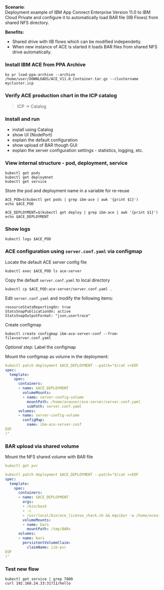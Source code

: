 **Scenario**:  
Deployment example of IBM App Connect Enterprise Version 11.0 to IBM Cloud Private and configure it to automatically load BAR file (IIB Flows) from shared NFS directory.

**Benefits:**
- Shared drive with IIB flows which can be modified independetly.
- When new instance of ACE is started it loads BAR files from shared NFS drive automatically.

### Install IBM ACE from PPA Archive

	bx pr load-ppa-archive --archive /home/user/DOWNLOADS/ACE_V11.0_Container.tar.gz --clustername mycluster.icp

### Verify ACE production chart in the ICP catalog

> ICP -> Catalog

### Install and run

- install using Catalog
- show UI (NodePort)
- explain the default configuration
- show upload of BAR though GUI
- explain the server configuration settings - statistics, logging, etc.

### View internal structure - pod, deployment, service

	kubectl get pods
	kubectl get deploymnet
	kubectl get service

Store the pod and deployment name in a variable for re-reuse

	ACE_POD=$(kubectl get pods | grep ibm-ace | awk '{print $1}')
	echo $ACE_POD
	
	ACE_DEPLOYMENT=$(kubectl get deploy | grep ibm-ace | awk '{print $1}')
	echo $ACE_DEPLOYMENT

### Show logs
	
	kubectl logs $ACE_POD

### ACE configuration using `server.conf.yaml` via configmap

Locate the default ACE server config file

	kubectl exec $ACE_POD ls ace-server

Copy the default `server.conf.yaml` to local directory

	kubectl cp $ACE_POD:ace-server/server.conf.yaml .

Edit `server.conf.yaml` and modify the following items:

	resourceStatsReportingOn: true
	StatsSnapPublicationOn: active
	StatsSnapOutputFormat: "json,usertrace"

Create configmap

    kubectl create configmap ibm-ace-server-conf --from-file=server.conf.yaml

*Optional step:* Label the configmap

Mount the configmap as volume in the deployment:

```yaml
kubectl patch deployment $ACE_DEPLOYMENT --patch="$(cat <<EOF
spec:
  template:
    spec:
      containers:
      - name: $ACE_DEPLOYMENT
        volumeMounts:
        - name: server-config-volume
          mountPath: /home/aceuser/ace-server/server.conf.yaml
          subPath: server.conf.yaml
      volumes:
      - name: server-config-volume
        configMap:
          name: ibm-ace-server-conf
EOF
)"
```

### BAR upload via shared volume

Mount the NFS shared volume with BAR file

```yaml
kubectl get pvc

kubectl patch deployment $ACE_DEPLOYMENT --patch="$(cat <<EOF
spec:
  template:
    spec:
      containers:
      - name: $ACE_DEPLOYMENT
        args:
        - /bin/bash
        - -c
        - /usr/local/bin/ace_license_check.sh && mqsibar -w /home/aceuser/ace-server -a \$(ls -t /tmp/BARs/*.bar|head -1) -c && IntegrationServer -w /home/aceuser/ace-server --console-log
        volumeMounts:
        - name: bars
          mountPath: /tmp/BARs
      volumes:
      - name: bars
        persistentVolumeClaim:
          claimName: iib-pvc
EOF
)"
```

### Test new flow

	kubectl get service | grep 7800
	curl 192.168.24.33:31711/hello
  
